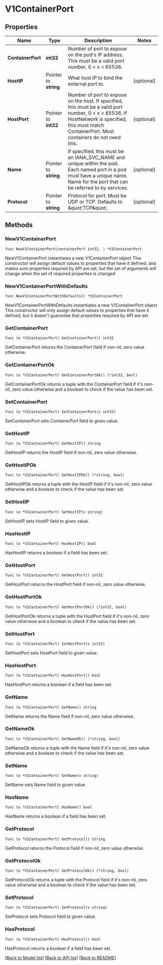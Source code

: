 # V1ContainerPort

## Properties

Name | Type | Description | Notes
------------ | ------------- | ------------- | -------------
**ContainerPort** | **int32** | Number of port to expose on the pod&#39;s IP address. This must be a valid port number, 0 &lt; x &lt; 65536. | 
**HostIP** | Pointer to **string** | What host IP to bind the external port to. | [optional] 
**HostPort** | Pointer to **int32** | Number of port to expose on the host. If specified, this must be a valid port number, 0 &lt; x &lt; 65536. If HostNetwork is specified, this must match ContainerPort. Most containers do not need this. | [optional] 
**Name** | Pointer to **string** | If specified, this must be an IANA_SVC_NAME and unique within the pod. Each named port in a pod must have a unique name. Name for the port that can be referred to by services. | [optional] 
**Protocol** | Pointer to **string** | Protocol for port. Must be UDP or TCP. Defaults to \&quot;TCP\&quot;. | [optional] 

## Methods

### NewV1ContainerPort

`func NewV1ContainerPort(containerPort int32, ) *V1ContainerPort`

NewV1ContainerPort instantiates a new V1ContainerPort object
This constructor will assign default values to properties that have it defined,
and makes sure properties required by API are set, but the set of arguments
will change when the set of required properties is changed

### NewV1ContainerPortWithDefaults

`func NewV1ContainerPortWithDefaults() *V1ContainerPort`

NewV1ContainerPortWithDefaults instantiates a new V1ContainerPort object
This constructor will only assign default values to properties that have it defined,
but it doesn't guarantee that properties required by API are set

### GetContainerPort

`func (o *V1ContainerPort) GetContainerPort() int32`

GetContainerPort returns the ContainerPort field if non-nil, zero value otherwise.

### GetContainerPortOk

`func (o *V1ContainerPort) GetContainerPortOk() (*int32, bool)`

GetContainerPortOk returns a tuple with the ContainerPort field if it's non-nil, zero value otherwise
and a boolean to check if the value has been set.

### SetContainerPort

`func (o *V1ContainerPort) SetContainerPort(v int32)`

SetContainerPort sets ContainerPort field to given value.


### GetHostIP

`func (o *V1ContainerPort) GetHostIP() string`

GetHostIP returns the HostIP field if non-nil, zero value otherwise.

### GetHostIPOk

`func (o *V1ContainerPort) GetHostIPOk() (*string, bool)`

GetHostIPOk returns a tuple with the HostIP field if it's non-nil, zero value otherwise
and a boolean to check if the value has been set.

### SetHostIP

`func (o *V1ContainerPort) SetHostIP(v string)`

SetHostIP sets HostIP field to given value.

### HasHostIP

`func (o *V1ContainerPort) HasHostIP() bool`

HasHostIP returns a boolean if a field has been set.

### GetHostPort

`func (o *V1ContainerPort) GetHostPort() int32`

GetHostPort returns the HostPort field if non-nil, zero value otherwise.

### GetHostPortOk

`func (o *V1ContainerPort) GetHostPortOk() (*int32, bool)`

GetHostPortOk returns a tuple with the HostPort field if it's non-nil, zero value otherwise
and a boolean to check if the value has been set.

### SetHostPort

`func (o *V1ContainerPort) SetHostPort(v int32)`

SetHostPort sets HostPort field to given value.

### HasHostPort

`func (o *V1ContainerPort) HasHostPort() bool`

HasHostPort returns a boolean if a field has been set.

### GetName

`func (o *V1ContainerPort) GetName() string`

GetName returns the Name field if non-nil, zero value otherwise.

### GetNameOk

`func (o *V1ContainerPort) GetNameOk() (*string, bool)`

GetNameOk returns a tuple with the Name field if it's non-nil, zero value otherwise
and a boolean to check if the value has been set.

### SetName

`func (o *V1ContainerPort) SetName(v string)`

SetName sets Name field to given value.

### HasName

`func (o *V1ContainerPort) HasName() bool`

HasName returns a boolean if a field has been set.

### GetProtocol

`func (o *V1ContainerPort) GetProtocol() string`

GetProtocol returns the Protocol field if non-nil, zero value otherwise.

### GetProtocolOk

`func (o *V1ContainerPort) GetProtocolOk() (*string, bool)`

GetProtocolOk returns a tuple with the Protocol field if it's non-nil, zero value otherwise
and a boolean to check if the value has been set.

### SetProtocol

`func (o *V1ContainerPort) SetProtocol(v string)`

SetProtocol sets Protocol field to given value.

### HasProtocol

`func (o *V1ContainerPort) HasProtocol() bool`

HasProtocol returns a boolean if a field has been set.


[[Back to Model list]](../README.md#documentation-for-models) [[Back to API list]](../README.md#documentation-for-api-endpoints) [[Back to README]](../README.md)


